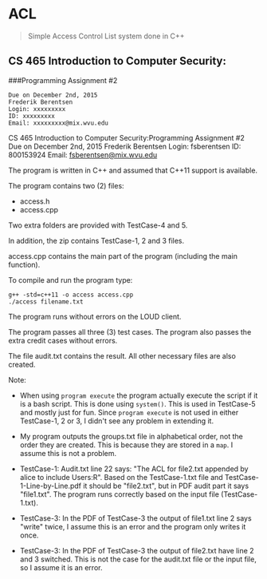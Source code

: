 # ACL

> Simple Access Control List system done in C++

## CS 465 Introduction to Computer Security:
###Programming Assignment #2

	Due on December 2nd, 2015
	Frederik Berentsen
	Login: xxxxxxxxx
	ID: xxxxxxxxx
	Email: xxxxxxxxx@mix.wvu.edu

CS 465 Introduction to Computer Security:Programming Assignment #2
Due on December 2nd, 2015
Frederik Berentsen
Login: fsberentsen
ID: 800153924
Email: fsberentsen@mix.wvu.edu

The program is written in C++ and assumed that C++11 support is available.

The program contains two (2) files:
- access.h
- access.cpp

Two extra folders are provided with TestCase-4 and 5.

In addition, the zip contains TestCase-1, 2 and 3 files.

access.cpp contains the main part of the program (including the main function).

To compile and run the program type:

	g++ -std=c++11 -o access access.cpp
	./access filename.txt

The program runs without errors on the LOUD client.

The program passes all three (3) test cases. The program also passes the extra credit cases without errors.

The file audit.txt contains the result. All other necessary files are also created.

Note:

- When using ``program execute`` the program actually execute the script if it is a bash script. This is done using ``system()``. This is used in TestCase-5 and mostly just for fun. Since ``program execute`` is not used in either TestCase-1, 2 or 3, I didn't see any problem in extending it.


- My program outputs the groups.txt file in alphabetical order, not the order they are created. This is because they are stored in a ``map``. I assume this is not a problem.

- TestCase-1: Audit.txt line 22 says: "The ACL for file2.txt appended by alice to include Users:R". Based on the TestCase-1.txt file and TestCase-1-Line-by-Line.pdf it should be "file2.txt", but in PDF audit part it says "file1.txt". The program runs correctly based on the input file (TestCase-1.txt).

- TestCase-3: In the PDF of TestCase-3 the output of file1.txt line 2 says "write" twice, I assume this is an error and the program only writes it once.

- TestCase-3: In the PDF of TestCase-3 the output of file2.txt have line 2 and 3 switched. This is not the case for the audit.txt file or the input file, so I assume it is an error.
